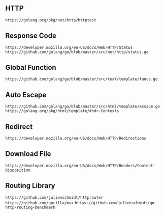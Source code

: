 ## HTTP
`https://golang.org/pkg/net/http/httptest`

## Response Code
`https://developer.mozilla.org/en-US/docs/Web/HTTP/Status`
`https://github.com/golang/go/blob/master/src/net/http/status.go`

## Global Function
`https://github.com/golang/go/blob/master/src/text/template/funcs.go`

## Auto Escape
`https://github.com/golang/go/blob/master/src/html/template/escape.go`
`https://golang.org/pkg/html/template/#hdr-Contexts`

## Redirect
`https://developer.mozilla.org/en-US/docs/Web/HTTP/Redirections`

## Download File
`https://developer.mozilla.org/en-US/docs/Web/HTTP/Headers/Content-Disposition`

## Routing Library
`https://github.com/julienschmidt/httprouter`
`https://github.com/gorilla/mux`
`https://github.com/julienschmidt/go-http-routing-benchmark`
